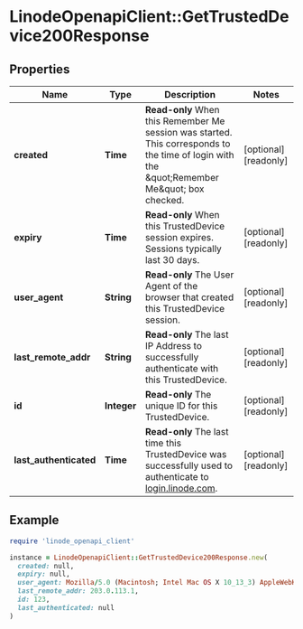 # LinodeOpenapiClient::GetTrustedDevice200Response

## Properties

| Name | Type | Description | Notes |
| ---- | ---- | ----------- | ----- |
| **created** | **Time** | __Read-only__ When this Remember Me session was started.  This corresponds to the time of login with the \&quot;Remember Me\&quot; box checked. | [optional][readonly] |
| **expiry** | **Time** | __Read-only__ When this TrustedDevice session expires.  Sessions typically last 30 days. | [optional][readonly] |
| **user_agent** | **String** | __Read-only__ The User Agent of the browser that created this TrustedDevice session. | [optional][readonly] |
| **last_remote_addr** | **String** | __Read-only__ The last IP Address to successfully authenticate with this TrustedDevice. | [optional][readonly] |
| **id** | **Integer** | __Read-only__ The unique ID for this TrustedDevice. | [optional][readonly] |
| **last_authenticated** | **Time** | __Read-only__ The last time this TrustedDevice was successfully used to authenticate to [login.linode.com](https://login.linode.com). | [optional][readonly] |

## Example

```ruby
require 'linode_openapi_client'

instance = LinodeOpenapiClient::GetTrustedDevice200Response.new(
  created: null,
  expiry: null,
  user_agent: Mozilla/5.0 (Macintosh; Intel Mac OS X 10_13_3) AppleWebKit/537.36 (KHTML, like Gecko) Chrome/70.0.3538.77 Safari/537.36 Vivaldi/2.1.1337.36,
  last_remote_addr: 203.0.113.1,
  id: 123,
  last_authenticated: null
)
```

